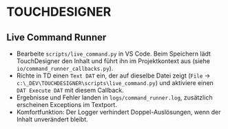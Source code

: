 # TOUCHDESIGNER

## Live Command Runner

- Bearbeite `scripts/live_command.py` in VS Code. Beim Speichern lädt TouchDesigner den Inhalt und führt ihn im Projektkontext aus (siehe `io/command_runner_callbacks.py`).  
- Richte in TD einen `Text DAT` ein, der auf dieselbe Datei zeigt (`File` → `c:\_DEV\TOUCHDESIGNER\scripts\live_command.py`) und aktiviere einen `DAT Execute DAT` mit diesem Callback.  
- Ergebnisse und Fehler landen in `logs/command_runner.log`, zusätzlich erscheinen Exceptions im Textport.  
- Komfortfunktion: Der Logger verhindert Doppel-Auslösungen, wenn der Inhalt unverändert bleibt.
